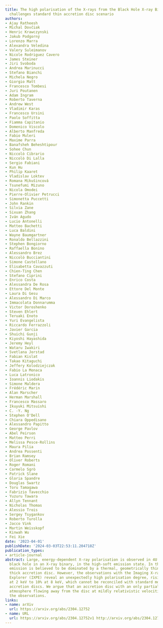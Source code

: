 ```yaml
---
title: The high polarisation of the X-rays from the Black Hole X-ray Binary 4U 1630-47
  challenges standard thin accretion disc scenario
authors:
- Ajay Ratheesh
- Michal Dovčiak
- Henric Krawczynski
- Jakub Podgorný
- Lorenzo Marra
- Alexandra Veledina
- Valery Suleimanov
- Nicole Rodriguez Cavero
- James Steiner
- Jiri Svoboda
- Andrea Marinucci
- Stefano Bianchi
- Michela Negro
- Giorgio Matt
- Francesco Tombesi
- Juri Poutanen
- Adam Ingram
- Roberto Taverna
- Andrew West
- Vladimir Karas
- Francesco Ursini
- Paolo Soffitta
- Fiamma Capitanio
- Domenico Viscolo
- Alberto Manfreda
- Fabio Muleri
- Maxime Parra
- Banafsheh Beheshtipour
- Sohee Chun
- Niccolò Cibrario
- Niccolò Di Lalla
- Sergio Fabiani
- Kun Hu
- Philip Kaaret
- Vladislav Loktev
- Romana Mikušincová
- Tsunefumi Mizuno
- Nicola Omodei
- Pierre-Olivier Petrucci
- Simonetta Puccetti
- John Rankin
- Silvia Zane
- Sixuan Zhang
- Iván Agudo
- Lucio Antonelli
- Matteo Bachetti
- Luca Baldini
- Wayne Baumgartner
- Ronaldo Bellazzini
- Stephen Bongiorno
- Raffaella Bonino
- Alessandro Brez
- Niccolò Bucciantini
- Simone Castellano
- Elisabetta Cavazzuti
- Chien-Ting Chen
- Stefano Ciprini
- Enrico Costa
- Alessandra De Rosa
- Ettore Del Monte
- Laura Di Gesu
- Alessandro Di Marco
- Immacolata Donnarumma
- Victor Doroshenko
- Steven Ehlert
- Teruaki Enoto
- Yuri Evangelista
- Riccardo Ferrazzoli
- Javier Garcia
- Shuichi Gunji
- Kiyoshi Hayashida
- Jeremy Heyl
- Wataru Iwakiri
- Svetlana Jorstad
- Fabian Kislat
- Takao Kitaguchi
- Jeffery Kolodziejczak
- Fabio La Monaca
- Luca Latronico
- Ioannis Liodakis
- Simone Maldera
- Frédéric Marin
- Alan Marscher
- Herman Marshall
- Francesco Massaro
- Ikuyuki Mitsuishi
- C. -Y. Ng
- Stephen O'Dell
- Chiara Oppedisano
- Alessandro Papitto
- George Pavlov
- Abel Peirson
- Matteo Perri
- Melissa Pesce-Rollins
- Maura Pilia
- Andrea Possenti
- Brian Ramsey
- Oliver Roberts
- Roger Romani
- Carmelo Sgrò
- Patrick Slane
- Gloria Spandre
- Douglas Swartz
- Toru Tamagawa
- Fabrizio Tavecchio
- Yuzuru Tawara
- Allyn Tennant
- Nicholas Thomas
- Alessio Trois
- Sergey Tsygankov
- Roberto Turolla
- Jacco Vink
- Martin Weisskopf
- Kinwah Wu
- Fei Xie
date: '2023-04-01'
publishDate: '2024-03-03T22:53:11.204718Z'
publication_types:
- article-journal
abstract: Large, energy-dependent X-ray polarisation is observed in 4U 1630-47, a
  black hole in an X-ray binary, in the high-soft emission state. In this state, X-ray
  emission is believed to be dominated by a thermal, geometrically thin, optically
  thick accretion disc. However, the observations with the Imaging X-ray Polarimetry
  Explorer (IXPE) reveal an unexpectedly high polarisation degree, rising from 6%
  at 2 keV to 10% at 8 keV, which cannot be reconciled with standard models of thin
  accretion discs. We argue that an accretion disc with an only partially ionised
  atmosphere flowing away from the disc at mildly relativistic velocities can explain
  the observations.
links:
- name: arXiv
  url: https://arxiv.org/abs/2304.12752
- name: URL
  url: https://arxiv.org/abs/2304.12752v1 http://arxiv.org/abs/2304.12752
---
```

